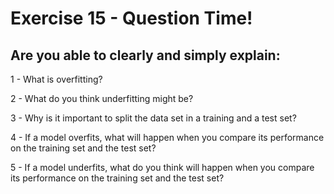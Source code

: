 # Exercise 15 - Question Time!

## Are you able to clearly and simply explain:

1 - What is overfitting?

2 - What do you think underfitting might be?

3 - Why is it important to split the data set in a training and a test set?

4 - If a model overfits, what will happen when you compare its performance on the training set and the test set?

5 - If a model underfits, what do you think will happen when you compare its performance on the training set and the test set?